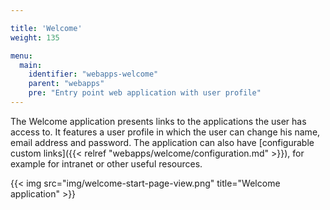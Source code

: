```yaml
---

title: 'Welcome'
weight: 135

menu:
  main:
    identifier: "webapps-welcome"
    parent: "webapps"
    pre: "Entry point web application with user profile"
---
```


The Welcome application presents links to the applications the user has access to.
It features a user profile in which the user can change his name, email address and password.
The application can also have [configurable custom links]({{< relref "webapps/welcome/configuration.md" >}}), for example for intranet or other useful resources.

{{< img src="img/welcome-start-page-view.png" title="Welcome application" >}}
